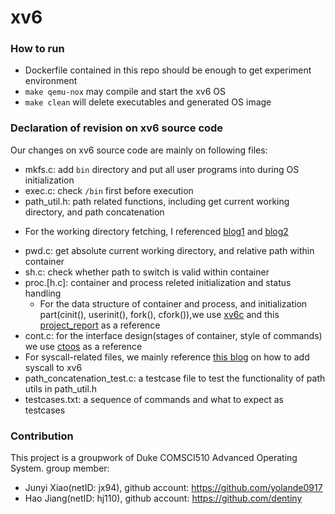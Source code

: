 # xv6

### How to run
- Dockerfile contained in this repo should be enough to get experiment environment
- `make qemu-nox` may compile and start the xv6 OS
- `make clean` will delete executables and generated OS image

### Declaration of revision on xv6 source code
Our changes on xv6 source code are mainly on following files:
- mkfs.c: add `bin` directory and put all user programs into during OS initialization
- exec.c: check `/bin` first before execution
- path_util.h: path related functions, including get current working directory, and path concatenation
 + For the working directory fetching, I referenced [blog1](https://vgel.me/posts/pwd_command_xv6/) and [blog2](https://dev.to/tyfkda/implement-pwd-command-on-xv6-gh5)
- pwd.c: get absolute current working directory, and relative path within container
- sh.c: check whether path to switch is valid within container
- proc.[h.c]: container and process releted initialization and status handling
  + For the data structure of container and process, and initialization part(cinit(), userinit(), fork(), cfork()),we use [xv6c](https://github.com/kierangilliam/xv6c) and this [project_report](https://courses.cs.washington.edu/courses/cse481a/18wi/projects/payload.pdf) as a reference
- cont.c: for the interface design(stages of container, style of commands) we use [ctoos](https://github.com/kierangilliam/xv6c/blob/master/ctool.c) as a reference
- For syscall-related files, we mainly reference [this blog](https://medium.com/@viduniwickramarachchi/add-a-new-system-call-in-xv6-5486c2437573) on how to add syscall to xv6
- path_concatenation_test.c: a testcase file to test the functionality of path utils in path_util.h
- testcases.txt: a sequence of commands and what to expect as testcases

### Contribution
This project is a groupwork of Duke COMSCI510 Advanced Operating System.
group member:
- Junyi Xiao(netID: jx94), github account: https://github.com/yolande0917
- Hao Jiang(netID: hj110), github account: https://github.com/dentiny